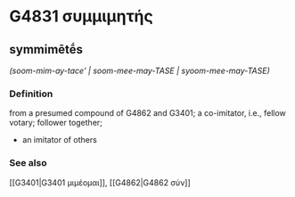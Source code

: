 # G4831 συμμιμητής

## symmimētḗs

_(soom-mim-ay-tace' | soom-mee-may-TASE | syoom-mee-may-TASE)_

### Definition

from a presumed compound of G4862 and G3401; a co-imitator, i.e., fellow votary; follower together; 

- an imitator of others

### See also

[[G3401|G3401 μιμέομαι]], [[G4862|G4862 σύν]]
